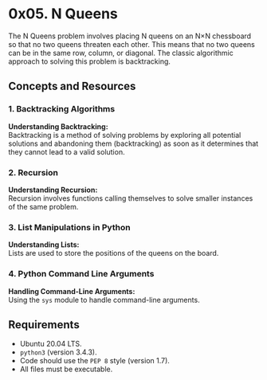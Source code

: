 # 0x05. N Queens

The N Queens problem involves placing N queens on an N×N chessboard so that no two queens threaten each other. This means that no two queens can be in the same row, column, or diagonal. The classic algorithmic approach to solving this problem is backtracking.

## Concepts and Resources

### 1. Backtracking Algorithms
**Understanding Backtracking:**  
Backtracking is a method of solving problems by exploring all potential solutions and abandoning them (backtracking) as soon as it determines that they cannot lead to a valid solution.

### 2. Recursion
**Understanding Recursion:**  
Recursion involves functions calling themselves to solve smaller instances of the same problem.

### 3. List Manipulations in Python
**Understanding Lists:**  
Lists are used to store the positions of the queens on the board.

### 4. Python Command Line Arguments
**Handling Command-Line Arguments:**  
Using the `sys` module to handle command-line arguments.

## Requirements

- Ubuntu 20.04 LTS.
- `python3` (version 3.4.3).
- Code should use the `PEP 8` style (version 1.7).
- All files must be executable.
